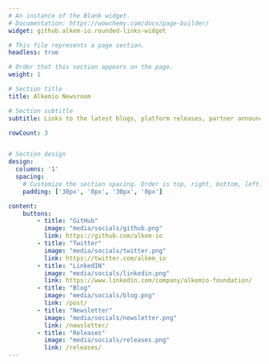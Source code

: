```yaml
---
# An instance of the Blank widget.
# Documentation: https://wowchemy.com/docs/page-builder/
widget: github.alkem-io.rounded-links-widget

# This file represents a page section.
headless: true

# Order that this section appears on the page.
weight: 1

# Section title
title: Alkemio Newsroom

# Section subtitle
subtitle: Links to the latest blogs, platform releases, partner announcements, and more.

rowCount: 3


# Section design
design:
  columns: '1'
  spacing:
    # Customize the section spacing. Order is top, right, bottom, left.
    padding: ['30px', '0px', '30px', '0px']

content:
    buttons:
        - title: "GitHub"
          image: "media/socials/github.png"
          link: https://github.com/alkem-io
        - title: "Twitter"
          image: "media/socials/twitter.png"
          link: https://twitter.com/alkem_io
        - title: "LinkedIN"
          image: "media/socials/linkedin.png"
          link: https://www.linkedin.com/company/alkemio-foundation/       
        - title: "Blog"
          image: "media/socials/blog.png"
          link: /post/
        - title: "Newsletter"
          image: "media/socials/newsletter.png"
          link: /newsletter/
        - title: "Releases"
          image: "media/socials/releases.png"
          link: /releases/
---
```

